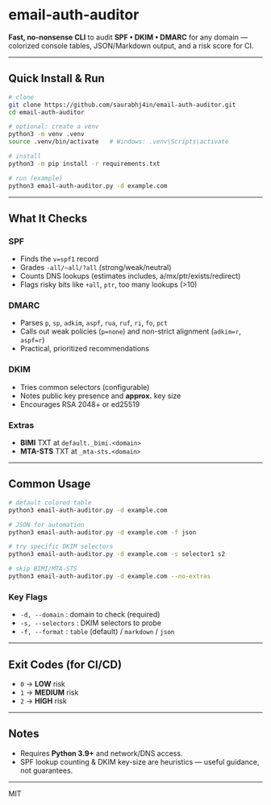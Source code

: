 # email-auth-auditor

**Fast, no-nonsense CLI** to audit **SPF • DKIM • DMARC** for any domain — colorized console tables, JSON/Markdown output, and a risk score for CI.

---

## Quick Install & Run

```bash
# clone
git clone https://github.com/saurabhj4in/email-auth-auditor.git
cd email-auth-auditor

# optional: create a venv
python3 -m venv .venv
source .venv/bin/activate   # Windows: .venv\Scripts\activate

# install
python3 -m pip install -r requirements.txt

# run (example)
python3 email-auth-auditor.py -d example.com
```

---

## What It Checks

### SPF
- Finds the `v=spf1` record
- Grades `-all/~all/?all` (strong/weak/neutral)
- Counts DNS lookups (estimates includes, a/mx/ptr/exists/redirect)
- Flags risky bits like `+all`, `ptr`, too many lookups (>10)

### DMARC
- Parses `p`, `sp`, `adkim`, `aspf`, `rua`, `ruf`, `ri`, `fo`, `pct`
- Calls out weak policies (`p=none`) and non-strict alignment (`adkim=r`, `aspf=r`)
- Practical, prioritized recommendations

### DKIM
- Tries common selectors (configurable)
- Notes public key presence and **approx.** key size
- Encourages RSA 2048+ or ed25519

### Extras
- **BIMI** TXT at `default._bimi.<domain>`
- **MTA-STS** TXT at `_mta-sts.<domain>`

---

## Common Usage
```bash
# default colored table
python3 email-auth-auditor.py -d example.com

# JSON for automation
python3 email-auth-auditor.py -d example.com -f json

# try specific DKIM selectors
python3 email-auth-auditor.py -d example.com -s selector1 s2

# skip BIMI/MTA-STS
python3 email-auth-auditor.py -d example.com --no-extras
```

### Key Flags
- `-d, --domain` : domain to check (required)
- `-s, --selectors` : DKIM selectors to probe
- `-f, --format` : `table` (default) / `markdown` / `json`

---

## Exit Codes (for CI/CD)

- `0` → **LOW** risk
- `1` → **MEDIUM** risk
- `2` → **HIGH** risk

---

## Notes
- Requires **Python 3.9+** and network/DNS access.
- SPF lookup counting & DKIM key-size are heuristics — useful guidance, not guarantees.

---

MIT 
